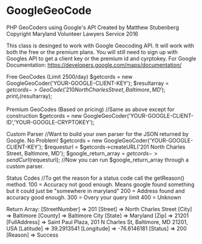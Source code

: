 # GoogleGeoCode
PHP GeoCoders using Google's API
Created by Matthew Stubenberg
Copyright Maryland Volunteer Lawyers Service 2016

This class is desinged to work with Google Geocoding API. It will work with both the free or the premium plans.
You will still need to sign up with Googles API to get a client key or the premium id and cyrptokey.
For Google Documentation: https://developers.google.com/maps/documentation/

Free GeoCodes (Limit 2500/day)
  $getcords = new GoogleGeoCoder('YOUR-GOOGLE-CLIENT-KEY');
  $resultarray = $getcords->GeoCode('210 North Charles Street, Baltimore, MD');
  print_r($resultarray);

Premium GeoCodes (Based on pricing)
  //Same as above except for construction
  $getcords = new GoogleGeoCoder('YOUR-GOOGLE-CLIENT-ID','YOUR-GOOGLE-CRYPTOKEY');
  
Custom Parser
  //Want to build your own parser for the JSON returned by Google. No Problem!
  $getcords = new GoogleGeoCoder('YOUR-GOOGLE-CLIENT-KEY');
  $requesturl = $getcords->createURL('201 North Charles Street, Baltimore, MD');
  $google_return_array = $getcords->sendCurl($requesturl);
  //Now you can run $google_return_array through a custom parser.
  
Status Codes
  //To get the reason for a status code call the getReason() method.
  100 = Accuracy not good enough. Means google found something but it could just be "somewhere in maryland"
  200 = Address found and accuracy good enough.
  300 = Overy your query limit
  400 = Unknown

Return Array:
  [StreetNumber] => 201
  [Street] => North Charles Street
  [City] => Baltimore
  [County] => Baltimore City
  [State] => Maryland
  [Zip] => 21201
  [FullAddress] => Saint Paul Plaza, 201 N Charles St, Baltimore, MD 21201, USA
  [Latitude] => 39.2913541
  [Longitude] => -76.6146181
  [Status] => 200
  [Reason] => Success
